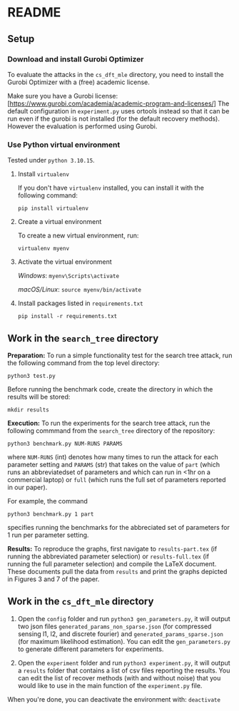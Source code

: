 # README

## Setup

### Download and install Gurobi Optimizer

To evaluate the attacks in the `cs_dft_mle` directory, you need to install the Gurobi Optimizer with a (free) academic license.

Make sure you have a Gurobi license:
[https://www.gurobi.com/academia/academic-program-and-licenses/]
The default configuration in `experiment.py` uses ortools instead so that it can
be run even if the gurobi is not installed (for the default recovery
methods). However the evaluation is performed using Gurobi.

### Use Python virtual environment

Tested under `python 3.10.15`.

1. Install `virtualenv`

   If you don't have `virtualenv` installed, you can install it with the
   following command:
   
   `pip install virtualenv`

2. Create a virtual environment

   To create a new virtual environment, run:
   
   `virtualenv myenv`

3. Activate the virtual environment

   *Windows*: `myenv\Scripts\activate`
   
   *macOS/Linux*: `source myenv/bin/activate`

4. Install packages listed in `requirements.txt`

   `pip install -r requirements.txt`

## Work in the `search_tree` directory

**Preparation:** To run a simple functionality test for the search tree attack, run the following
command from the top level directory:

`python3 test.py`

Before running the benchmark code, create the directory in which the results will be stored:

`mkdir results`

**Execution:** To run the experiments for the search tree attack, run the following commmand from the `search_tree` directory of the repository:

`python3 benchmark.py NUM-RUNS PARAMS`

where 
`NUM-RUNS` (int) denotes how many times to run the attack for each parameter setting and 
`PARAMS` (str) that takes on the value of `part` (which runs an abbreviatedset of parameters 
and which can run in <1hr on a commercial laptop) or `full` 
(which runs the full set of parameters reported in our paper). 

For example, the command

`python3 benchmark.py 1 part`

specifies running the benchmarks for the abbreciated
set of parameters for 1 run per parameter setting.

**Results:**  To reproduce the graphs, first navigate to `results-part.tex` (if running the abbreviated 
    parameter selection) or `results-full.tex` (if running the full parameter selection) 
    and compile the LaTeX document. These documents pull the data from `results`
    and print the graphs depicted in Figures 3 and 7 of the paper.

## Work in the `cs_dft_mle` directory

1. Open the `config` folder and run `python3 gen_parameters.py`, it will output two json files
`generated_params_non_sparse.json` (for compressed sensing l1, l2, and discrete
fourier) and `generated_params_sparse.json` (for maximum likelihood estimation).
You can edit the `gen_parameters.py` to generate different parameters for experiments.

2. Open the `experiment` folder and run `python3 experiment.py`, it will output a `results` folder that contains a list of csv files reporting the results.
You can edit the list of recover methods (with and without noise) that you would like to use in the main function of the  `experiment.py` file.

When you're done, you can deactivate the environment with: `deactivate`
